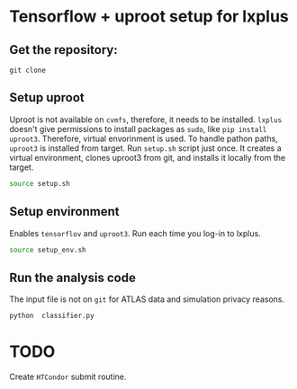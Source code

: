 # Tensorflow + uproot setup for lxplus


## Get the repository:
```bahs
git clone 
```

## Setup uproot
Uproot is not available on `cvmfs`, therefore, it needs to be installed. `lxplus` doesn't give permissions to install packages as `sudo`, like `pip install uproot3`. Therefore, virtual envorinment is used. To handle pathon paths, `uproot3` is installed from target. Run `setup.sh` script just once. It creates a virtual environment, clones uproot3 from git, and installs it locally from the target.
```bash
source setup.sh
```


## Setup environment
Enables `tensorflov` and `uproot3`. Run each time you log-in to lxplus.
```bash
source setup_env.sh
```


## Run the analysis code
The input file is not on `git` for ATLAS data and simulation privacy reasons.
```bash
python  classifier.py
```


# TODO

Create `HTCondor` submit routine.
